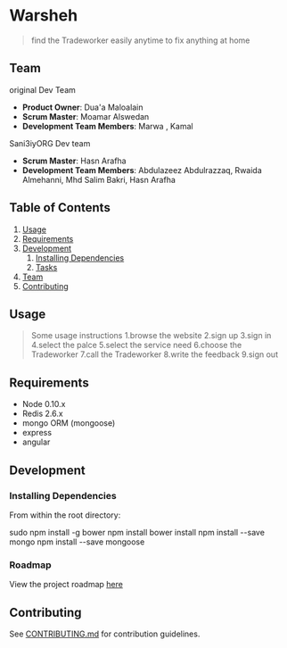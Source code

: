 # Warsheh 

>find the Tradeworker easily anytime to fix anything at home 

## Team
  original Dev Team
  - __Product Owner__: Dua'a Maloalain
  - __Scrum Master__: Moamar Alswedan
  - __Development Team Members__: Marwa , Kamal
  
  
  Sani3iyORG Dev team
  - __Scrum Master__: Hasn Arafha
  - __Development Team Members__: Abdulazeez Abdulrazzaq, Rwaida Almehanni, Mhd Salim Bakri, Hasn Arafha
  
## Table of Contents

1. [Usage](#Usage)
1. [Requirements](#requirements)
1. [Development](#development)
    1. [Installing Dependencies](#installing-dependencies)
    1. [Tasks](#tasks)
1. [Team](#team)
1. [Contributing](#contributing)

## Usage

> Some usage instructions
  1.browse the website 
  2.sign up 
  3.sign in 
  4.select the palce 
  5.select the service need 
  6.choose the Tradeworker 
  7.call the Tradeworker
  8.write the feedback 
  9.sign out 



## Requirements

- Node 0.10.x
- Redis 2.6.x
- mongo ORM (mongoose)
- express 
- angular 

## Development

### Installing Dependencies

From within the root directory:

sudo npm install -g bower
npm install
bower install
npm install --save mongo 
npm install --save mongoose 


### Roadmap

View the project roadmap [here](LINK_TO_PROJECT_ISSUES)


## Contributing

See [CONTRIBUTING.md](CONTRIBUTING.md) for contribution guidelines.

